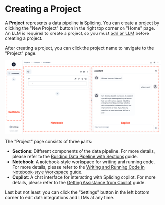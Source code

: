 # Creating a Project
A **Project** represents a data pipeline in Splicing. You can create a project by clicking the "New Project" button in the right top corner on "Home" page. An LLM is required to create a project, so you must [add an LLM](./integration-llm.md#llms) before creating a project.

After creating a project, you can click the project name to navigate to the "Project" page.

![Project](../assets/images/project-page.png)

The "Project" page consists of three parts:

- **Sections**: Different components of the data pipeline. For more details, please refer to the [Building Data Pipeline with Sections](sections.md) guide.
- **Notebook**: A notebook-style workspace for writing and running code. For more details, please refer to the [Writing and Running Code in Notebook-style Workspace](notebook.md) guide.
- **Copilot**: A chat interface for interacting with Splicing copilot. For more details, please refer to the [Getting Assistance from Copilot](copilot.md) guide.

Last but not least, you can click the "Settings" button in the left bottom corner to edit data integrations and LLMs at any time.
